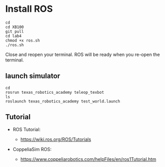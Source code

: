 # Install ROS
```
cd
cd XB100
git pull
cd lab4
chmod +x ros.sh
./ros.sh
```
Close and reopen your terminal. ROS will be ready when you re-open the terminal.

## launch simulator 
```
cd
rosrun texas_robotics_academy teleop_texbot
ls
roslaunch texas_robotics_academy test_world.launch 
```

## Tutorial 
* ROS Tutorial:
  * https://wiki.ros.org/ROS/Tutorials

* CoppeliaSim ROS:
  * https://www.coppeliarobotics.com/helpFiles/en/ros1Tutorial.htm


